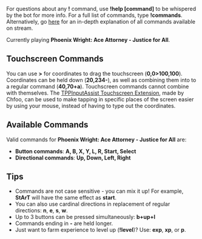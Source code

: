 For questions about any **!** command, use **!help [command]** to be whispered by the bot for more info. For a full list of commands, type **!commands**. Alternatively, go [here](https://twitchplayspokemon.tv/commands) for an in-depth explanation of all commands available on stream.

Currently playing **Phoenix Wright: Ace Attorney - Justice for All**.

## Touchscreen Commands

You can use **>** for coordinates to drag the touchscreen (**0,0>100,100**). Coordinates can be held down (**20,234-**), as well as combining them into to a regular command (**40,70+a**). Touchscreen commands cannot combine with themselves. The [TPPInputAssist Touchscreen Extension](https://github.com/chfoo/tppinputassist), made by Chfoo, can be used to make tapping in specific places of the screen easier by using your mouse, instead of having to type out the coordinates.

## Available Commands

Valid commands for **Phoenix Wright: Ace Attorney - Justice for All** are:
- **Button commands**: **A, B, X, Y, L, R, Start, Select**
- **Directional commands**: **Up, Down, Left, Right**

## Tips
- Commands are not case sensitive - you can mix it up! For example, **StArT** will have the same effect as **start**.
- You can also use cardinal directions in replacement of regular directions: **n**, **e**, **s**, **w**.
- Up to 3 buttons can be pressed simultaneously: **b+up+l**
- Commands ending in **-** are held longer.
- Just want to farm experience to level up (**!level**)? Use: **exp**, **xp**, or **p**.